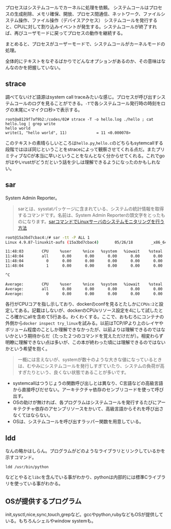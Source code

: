 プロセスはシステムコールでカーネルに処理を依頼。
システムコールはプロセスの生成削除、メモリ確保、開放、プロセス間通信、ネットワーク、ファイルシステム操作、ファイル操作（デバイスアクセス）
システムコールを発行すると、CPUに対して割り込みイベントが発生する。システムコールが終了すれば、再びユーザモードに戻ってプロセスの動作を継続する。

まとめると、プロセスがユーザーモードで、システムコールがカーネルモードの処理。

全体的にテキストをなぞるばかりでどんなオプションがあるのか、その意味はなんなのかを把握していない。

## strace
調べてないけど語源はsystem call traceみたいな感じ。プロセスが呼び出すシステムコールのログを見ることができる。`-T`で各システムコール発行時の時刻をログの末尾に<マイクロ秒>で表示する。
```
root@a8129f7af9b2:/codes/02# strace -T -o hello.log ./hello ; cat hello.log | grep write
hello world
write(1, "hello world", 11)             = 11 <0.000078>
```

このテキストの素晴らしいところは`hello.py`,`hello.c`のどちらもsytemcallする段階ではほぼ同じということをstraceによって観察させてくれる点だ。またプリミティブなCが本当に早いということをなんとなく分からせてくれる。これでgoがはやいrustがどうだという話を少しは理解できるようになったのかもしれない。

## sar
System Admin Reporter。

>sarとは、sysstatパッケージに含まれている、システムの統計情報を取得するコマンドです。名前は、System Admin Reporterの頭文字をとったものになります。[sarコマンドでLinuxサーバのシステムモニタリングを行う方法](http://naoberry.com/tech/sar/)

```bash
root@15a3bd7cbac4:/# sar -tt -P ALL 1
Linux 4.9.87-linuxkit-aufs (15a3bd7cbac4)       05/26/18        _x86_64_        (2 CPU)

11:48:03        CPU     %user     %nice   %system   %iowait    %steal     %idle
11:48:04        all      0.00      0.00      0.00      0.00      0.00    100.00
11:48:04          0      0.00      0.00      0.00      0.00      0.00    100.00
11:48:04          1      0.00      0.00      0.00      0.00      0.00    100.00

^C

Average:        CPU     %user     %nice   %system   %iowait    %steal     %idle
Average:        all      0.00      0.00      0.00      0.00      0.00    100.00
Average:          0      0.00      0.00      0.00      0.00      0.00    100.00
```

各行がCPUコアを指し示しており、dockerのconfを見るとたしかに`CPUs:2`と設定してある。記載はしないが、dockerのCPUsリソース設定を4にして試したところ確かにallを含めて5行ある。わくわくする。ここで、おもむろにコンテナの外側から`docker inspect try_linux`を試みる。以前はTCP/IPより上のレイヤやボリューム程度のことしか理解できなかったが、以前よりは理解できるのではないかという期待からだ（たった２つのコマンドを覚えただけだが）。相変わらず明瞭に理解できない点は多いが、この本が終わった頃には理解できるのではないかという希望を抱く。

>一概には言えないが、systemが数十のような大きな値になっているときは、むやみにシステムコールを発行しすぎていたり、システムの負荷が高すぎたりという、良くない状態であることが多いです。

 - systemcallはつうじょうの関数呼び出しとは異なり、C言語などの高級言語から直接呼びだせない。アーキテクチャ依存のセンブリコードを使って呼び出す。
 - OSの助けが無ければ、各プログラムはシステムコールを発行するたびにアーキテクチャ依存のアセンブリソースをかいて、高級言語からそれを呼び出さなくてはならない。
 - OSは、システムコールを呼び出すラッパー関数を用意している。

## ldd
なんの略かはしらん。プログラムがどのようなライブラリとリンクしているかを示すコマンド。
```
ldd /usr/bin/python
```
などとやると`libc`を含んでいる事がわかり、pythonは内部的には標準Cライブラリを使っている事がわかる。

## OSが提供するプログラム
init,sysctl,nice,sync,touch,grepなど。gccやpython,rubyなどもOSが提供している。もちろんシェルやwindow systemも。
